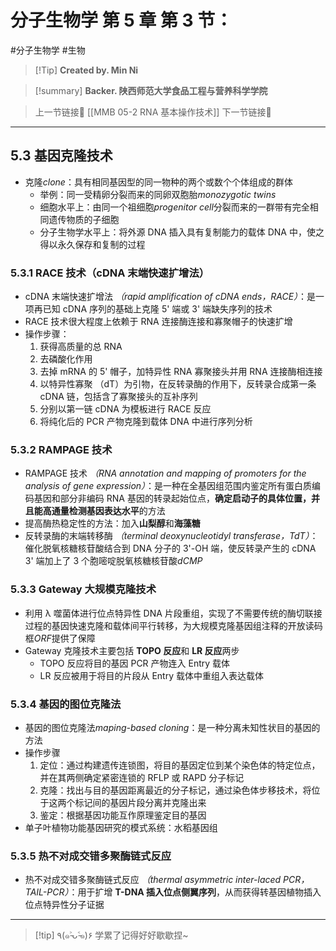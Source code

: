 # 分子生物学 第 5 章 第 3 节：
#分子生物学 #生物 


> [!Tip] **Created by. Min Ni**

> [!summary] **Backer. 陕西师范大学食品工程与营养科学学院**

> 上一节链接🔗 [[MMB 05-2 RNA 基本操作技术]]
> 下一节链接🔗 

---
## 5.3 基因克隆技术
- 克隆*clone*：具有相同基因型的同一物种的两个或数个个体组成的群体
	- 举例：同一受精卵分裂而来的同卵双胞胎*monozygotic twins*
	- 细胞水平上：由同一个祖细胞*progenitor cell*分裂而来的一群带有完全相同遗传物质的子细胞
	- 分子生物学水平上：将外源 DNA 插入具有复制能力的载体 DNA 中，使之得以永久保存和复制的过程

### 5.3.1 RACE 技术（cDNA 末端快速扩增法）
- cDNA 末端快速扩增法 *（rapid amplification of cDNA ends，RACE）*：是一项再已知 cDNA 序列的基础上克隆 5' 端或 3' 端缺失序列的技术
- RACE 技术很大程度上依赖于 RNA 连接酶连接和寡聚帽子的快速扩增
- 操作步骤：
	1. 获得高质量的总 RNA
	2. 去磷酸化作用
	3. 去掉 mRNA 的 5' 帽子，加特异性 RNA 寡聚接头并用 RNA 连接酶相连接
	4. 以特异性寡聚 （dT）为引物，在反转录酶的作用下，反转录合成第一条 cDNA 链，包括含了寡聚接头的互补序列
	5. 分别以第一链 cDNA 为模板进行 RACE 反应
	6. 将纯化后的 PCR 产物克隆到载体 DNA 中进行序列分析

### 5.3.2 RAMPAGE 技术
- RAMPAGE 技术 *（RNA annotation and mapping of promoters for the analysis of gene expression）*：是一种在全基因组范围内鉴定所有蛋白质编码基因和部分非编码 RNA 基因的转录起始位点，**确定启动子的具体位置，并且能高通量检测基因表达水平**的方法
- 提高酶热稳定性的方法：加入**山梨醇**和**海藻糖**
- 反转录酶的末端转移酶 *（terminal deoxynucleotidyl transferase，TdT）*：催化脱氧核糖核苷酸结合到 DNA 分子的 3'-OH 端，使反转录产生的 cDNA 3' 端加上了 3 个胞嘧啶脱氧核糖核苷酸*dCMP*

### 5.3.3 Gateway 大规模克隆技术
- 利用 λ 噬菌体进行位点特异性 DNA 片段重组，实现了不需要传统的酶切联接过程的基因快速克隆和载体间平行转移，为大规模克隆基因组注释的开放读码框*ORF*提供了保障
- Gateway 克隆技术主要包括 **TOPO 反应**和 **LR 反应**两步
	- TOPO 反应将目的基因 PCR 产物连入 Entry 载体
	- LR 反应被用于将目的片段从 Entry 载体中重组入表达载体

### 5.3.4 基因的图位克隆法
- 基因的图位克隆法*maping-based cloning*：是一种分离未知性状目的基因的方法
- 操作步骤
	1. 定位：通过构建遗传连锁图，将目的基因定位到某个染色体的特定位点，并在其两侧确定紧密连锁的 RFLP 或 RAPD 分子标记
	2. 克隆：找出与目的基因距离最近的分子标记，通过染色体步移技术，将位于这两个标记间的基因片段分离并克隆出来
	3. 鉴定：根据基因功能互作原理鉴定目的基因
- 单子叶植物功能基因研究的模式系统：水稻基因组

### 5.3.5 热不对成交错多聚酶链式反应
- 热不对成交错多聚酶链式反应 *（thermal asymmetric inter-laced PCR，TAIL-PCR）*：用于扩增 **T-DNA 插入位点侧翼序列**，从而获得转基因植物插入位点特异性分子证据

---
> [!tip] ٩(๑˃̵ᴗ˂̵๑)۶ 学累了记得好好歇歇捏~
